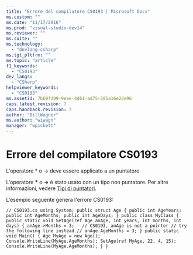 ```yaml
---
title: "Errore del compilatore CS0193 | Microsoft Docs"
ms.custom: ""
ms.date: "11/17/2016"
ms.prod: "visual-studio-dev14"
ms.reviewer: ""
ms.suite: ""
ms.technology: 
  - "devlang-csharp"
ms.tgt_pltfrm: ""
ms.topic: "article"
f1_keywords: 
  - "CS0193"
dev_langs: 
  - "CSharp"
helpviewer_keywords: 
  - "CS0193"
ms.assetid: 7b60fd99-9eee-4d61-ad75-585a16e22e96
caps.latest.revision: 7
caps.handback.revision: 7
author: "BillWagner"
ms.author: "wiwagn"
manager: "wpickett"
---
```

# Errore del compilatore CS0193
L'operatore \* o \-\> deve essere applicato a un puntatore  
  
 L'operatore **\*** o **\-\>** è stato usato con un tipo non puntatore. Per altre informazioni, vedere [Tipi di puntatori](/dotnet/csharp/programming-guide/unsafe-code-pointers/pointer-types).  
  
 L'esempio seguente genera l'errore CS0193:  
  
```  
// CS0193.cs using System; public struct Age { public int AgeYears; public int AgeMonths; public int AgeDays; } public class MyClass { public static void SetAge(ref Age anAge, int years, int months, int days) { anAge->Months = 3;   // CS0193, anAge is not a pointer // try the following line instead // anAge.AgeMonths = 3; } public static void Main() { Age MyAge = new Age(); Console.WriteLine(MyAge.AgeMonths); SetAge(ref MyAge, 22, 4, 15); Console.WriteLine(MyAge.AgeMonths); } }  
```